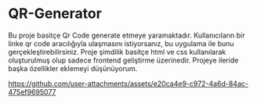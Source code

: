 # QR-Generator

Bu proje basitçe Qr Code generate etmeye yaramaktadır. Kullanıcıların bir linke qr code aracılığıyla ulaşmasını istiyorsanız, bu uygulama ile bunu gerçekleştirebilirsiniz. Proje şimdilik basitçe html ve css kullanılarak oluşturulmuş olup sadece frontend geliştirme üzerinedir. Projeye ileride başka özellikler eklemeyi düşünüyorum.





https://github.com/user-attachments/assets/e20ca4e9-c972-4a6d-84ac-475ef9695077

